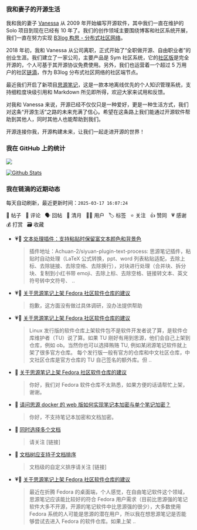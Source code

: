 ### 我和妻子的开源生活

我和我的妻子 [Vanessa](https://github.com/Vanessa219) 从 2009 年开始编写开源软件，其中我们一直在维护的 Solo 项目到现在已经有 10 年了。我们的创作领域主要围绕博客和社区系统开展，我们一直在努力实现 [B3log 构思 - 分布式社区网络](https://ld246.com/article/1546941897596)。

2018 年初，我和 Vanessa 从公司离职，正式开始了“全职做开源、自由职业者”的创业生涯。我们建立了一家公司，主要产品是 Sym 社区系统，它的[社区版](https://github.com/88250/symphony)是完全开源的，个人可基于其开源协议免费使用。另外，我们也运营着一个超过 5 万用户的社区[链滴](https://ld246.com)，作为 B3log 分布式社区网络的社区端节点。

最近我们开启了新项目[思源笔记](https://github.com/siyuan-note/siyuan)，这是一款本地离线优先的个人知识管理系统，支持细粒度块级引用和 Markdown 所见即所得，欢迎大家来试用和反馈。

对我和 Vanessa 来说，开源已经不仅仅只是一种爱好，更是一种生活方式，我们对这条“开源生活”之路的未来充满了信心。希望在这条路上我们能通过开源软件帮助到其他人，同时其他人也能帮助到我们。

开源连接你我，开源构建未来，让我们一起走进开源的世界！

### 我在 GitHub 上的统计

<a title="Hits" target="_blank" href="https://github.com/88250/88250"><img src="https://hits.b3log.org/88250/88250.svg"></a>

[![Github Stats](https://github-readme-stats.vercel.app/api?username=88250&theme=tokyonight&show_icons=true)](https://github.com/88250)

<!--events start -->

### 我在链滴的近期动态

每天自动刷新，最近更新时间：`2025-03-17 16:07:24`

📝 帖子 &nbsp; 💬 评论 &nbsp; 🗣 回帖 &nbsp; 🌙 清月 &nbsp; 👨‍💻 用户 &nbsp; 🏷️ 标签 &nbsp; ⭐️ 关注 &nbsp; 👍 赞同 &nbsp; 💗 感谢 &nbsp; 💰 打赏 &nbsp; 🗃 收藏

* 💗📝 [文本处理插件：支持粘贴时保留富文本颜色和背景色](https://ld246.com/article/1742052399219)

  > 插件地址：Achuan-2/siyuan-plugin-text-process: 思源笔记插件，粘贴时自动处理（LaTeX 公式转换，ppt、word 列表粘贴适配，去除上标、去除链接、去除空格、去除换行），对块进行处理（合并块、拆分块、复制到小红书带 emoji、去除上标、去除空格、链接转文本、英文符号转中文符号、 ..
* 💗💬 [关于思源笔记上架 Fedora 社区软件仓库的建议](https://ld246.com/article/1741991498858/comment/1742025052191#comments)

  > 抱歉，这方面没有做过具体调研，没办法提供帮助
* 💗💬 [关于思源笔记上架 Fedora 社区软件仓库的建议](https://ld246.com/article/1741991498858/comment/1742013262023#comments)

  > Linux 发行版的软件仓库上架软件包不是软件开发者说了算，是软件仓库维护者（TU）说了算。如果 TU 刚好有用到思源，他们会自己上架到仓库，例如 ob。当然你也可以选择贿赂 TU, 例如某闭源笔记软件就上架了很多官方仓库。 每个发行版一般有官方的仓库和中文社区仓库，中文社区仓库是官方仓库的 TU 自己签名的额外库。但 ..
* 💬 [关于思源笔记上架 Fedora 社区软件仓库的建议](https://ld246.com/article/1741991498858/comment/1742010933814#comments)

  > 你好，我们对 Fedora 软件仓库不太熟悉，如果方便的话请帮忙上架，谢谢。
* 💬 [请问思源 docker 的 web 版如何实现笔记本加密与单个笔记加密？](https://ld246.com/article/1742006768283/comment/1742010844395#comments)

  > 你好，不支持笔记本加密和文档加密。
* 💬 [同时选择多个文档](https://ld246.com/article/1742005217836/comment/1742010435424#comments)

  > 请关注 [链接]
* 💬 [文档树应支持子文档排序](https://ld246.com/article/1742008113112/comment/1742010154027#comments)

  > 文档级的自定义排序请关注 [链接]
* 💗📝 [关于思源笔记上架 Fedora 社区软件仓库的建议](https://ld246.com/article/1741991498858)

  > 最近在折腾 Fedora 的桌面端，个人感觉，在自由笔记软件这个领域，思源笔记应该能比较好的符合 Fedora 用户需求（目前比思源强的笔记软件大多不开源，开源的笔记软件中比思源强的很少），大多数使用 Fedora 系统的人可能是思源的潜在用户，所以我在想思源笔记是否能够尝试去进入 Fedora 的软件仓库。如果上架  ..


<!--events end -->
